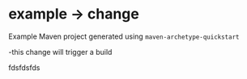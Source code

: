 # example -> change

Example Maven project generated using `maven-archetype-quickstart`

-this change will trigger a build

fdsfdsfds




